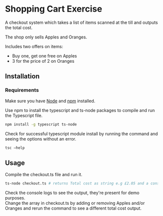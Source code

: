 # Shopping Cart Exercise

A checkout system which takes a list of items scanned at the till and outputs the total cost.

The shop only sells Apples and Oranges.

Includes two offers on items:

- Buy one, get one free on Apples
- 3 for the price of 2 on Oranges

## Installation

### Requirements

Make sure you have [Node](https://nodejs.org/en/) and [npm](https://nodejs.org/en/) installed.

Use npm to install the typescript and ts-node packages to compile and run the Typescript file.

```bash
npm install -g typescript ts-node
```

Check for successful typescript module install by running the command and seeing the options without an error.

```bash
tsc —help
```

## Usage

Compile the checkout.ts file and run it.

```bash
ts-node checkout.ts # returns Total cost as string e.g £2.05 and a console.log of output
```

Check the console logs to see the output, they're present for demo purposes.<br>
Change the array in checkout.ts by adding or removing Apples and/or Oranges and rerun the command to see a different total cost output.
